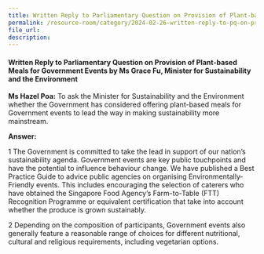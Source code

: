 ```yaml
---
title: Written Reply to Parliamentary Question on Provision of Plant-based Meals for Government Events
permalink: /resource-room/category/2024-02-26-written-reply-to-pq-on-provision-of-plant-based-meals-for-government-events/
file_url:
description:
---
```

 
#### Written Reply to Parliamentary Question on Provision of Plant-based Meals for Government Events by Ms Grace Fu, Minister for Sustainability and the Environment

**Ms Hazel Poa:** To ask the Minister for Sustainability and the Environment whether the Government has considered offering plant-based meals for Government events to lead the way in making sustainability more mainstream.

**Answer:**

1 The Government is committed to take the lead in support of our nation’s sustainability agenda. Government events are key public touchpoints and have the potential to influence behaviour change. We have published a Best Practice 
Guide to advice public agencies on organising Environmentally-Friendly events. This includes encouraging the selection of caterers who have obtained the Singapore Food Agency’s Farm-to-Table (FTT) Recognition Programme or equivalent certification that take into account whether the produce is grown sustainably.

2 Depending on the composition of participants, Government events also generally feature a reasonable range of choices for different nutritional, cultural and religious requirements, including vegetarian options.
